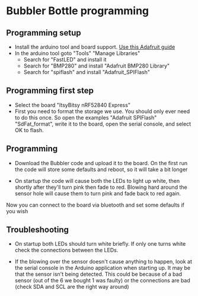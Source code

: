 # Bubbler Bottle programming

## Programming setup

* Install the arduino tool and board support. [Use this Adafruit guide](https://learn.adafruit.com/adafruit-itsybitsy-nrf52840-express/arduino-support-setup)
* In the arduino tool goto "Tools" "Manage Libraries"
  * Search for "FastLED" and install it
  * Search for "BMP280" and install "Adafruit BMP280 Library"
  * Search for "spiflash" and install "Adafruit_SPIFlash"

## Programming first step

* Select the board "ItsyBitsy nRF52840 Express"
* First you need to format the storage we use.  You should only ever need to do this once.  So open the examples "Adafruit SPIFlash" "SdFat_format", write it to the board, open the serial console, and select OK to flash.

## Programming

* Download the Bubbler code and upload it to the board.  On the first run the code will store some defaults and reboot, so it will take a bit longer

* On startup the code will cause both the LEDs to light up white, then shortly after they'll turn pink then fade to red. Blowing hard around the sensor hole will cause them to turn pink and fade back to red again.

Now you can connect to the board via bluetooth and set some defaults if you wish

## Troubleshooting

* On startup both LEDs should turn white briefly. If only one turns white check the connections between the LEDs.

* If the blowing over the sensor doesn't cause anything to happen, look at the serial console in the Arduino
application when starting up. It may be that the sensor isn't being detected. This could be because of a bad
sensor (out of the 6 we bought 1 was faulty) or the connections are bad (check SDA and SCL are the right way
around)

